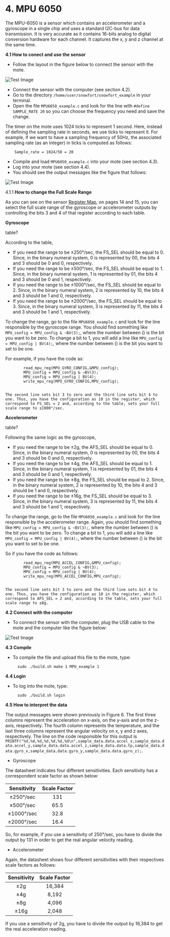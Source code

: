 # **4. MPU 6050**
The MPU-6050 is a sensor which contains an accelerometer and a gyroscope in a single chip and uses a standard I2C-bus for data transmission. It is very accurate as it contains 16-bits analog to digital conversion hardware for each channel. It captures the x, y and z channel at the same time.

**4.1 How to conect and use the sensor**

* Follow the layout in the figure below to connect the sensor with the mote.

![Test Image](https://raw.githubusercontent.com/VeronicaYamee/GitHub/master/images/layout.jpg)

* Connect the sensor with the computer (see section 4.2).
* Go to the directory `/home/user/snowfort/snowfort_example` in your terminal.
* Open the file `MPU6050_example.c` and look for the line with `#define SAMPLE_RATE 20` so you can choose the frequency you need and save the change.

The timer on the mote uses 1024 ticks to represent 1 second. Here, instead of defining the sampling rate in seconds, we use ticks to represent it. For example, if we want to have a sampling frequency of 50Hz, the associated sampling rate (as an integer) in ticks is computed as follows:
	
		Sample_rate = 1024/50 = 20
		
	
* Compile and load `MPU6050_example.c` into your mote (see section 4.3).
* Log into your mote (see section 4.4).
* You should see the output messages like the figure that follows: 

![Test Image](https://raw.githubusercontent.com/VeronicaYamee/GitHub/master/images/Screenshot%202015-07-20%2023.52.22%20-%20Copy.png)


4.1.1 **How to change the Full Scale Range**

As you can see on the sensor <a href="http://cdn.sparkfun.com/datasheets/Sensors/Accelerometers/RM-MPU-6000A.pdf">Register Map</a>, on pages 14 and 15, you can select the full scale range of the gyroscope or accelerometer outputs by controlling the bits 3 and 4 of that register according to each table. 

**Gyroscope**

table?

According to the table, 

- If you need the range to be ±250°/sec, the FS_SEL should be equal to 0. Since, in the binary numeral system, 0 is represented by 00, the  bits 4 and 3 should be 0 and 0, respectively.
- If you need the range to be ±500°/sec, the FS_SEL should be equal to 1. Since, in the binary numeral system, 1 is represented by 01, the  bits 4 and 3 should be 0 and 1, respectively.
- If you need the range to be ±1000°/sec, the FS_SEL should be equal to 2. Since, in the binary numeral system, 2 is represented by 10, the  bits 4 and 3 should be 1 and 0, respectively.
- If you need the range to be ±2000°/sec, the FS_SEL should be equal to 3. Since, in the binary numeral system, 3 is represented by 11, the  bits 4 and 3 should be 1 and 1, respectively.

To change the range, go to the file `MPU6050_example.c` and look for the line responsible by the gyroscope range. You should find something like `MPU_config = MPU_config & ~BV(3);`, where the number between () is the bit you want to be zero. To change a bit to 1, you will add a line like `MPU_config = MPU_config | BV(4);`, where the number between () is the bit you want to set to be one.

For example, if you have the code as:

			read_mpu_reg(MPU_GYRO_CONFIG,&MPU_config);
			MPU_config = MPU_config & ~BV(3);
			MPU_config = MPU_config | BV(4);
			write_mpu_reg(MPU_GYRO_CONFIG,MPU_config);
			

	The second line sets bit 3 to zero and the third line sets bit 4 to one. Thus, you have the configuration as 10 in the register, which correspond to FS_SEL = 2 and, according to the table, sets your full scale range to ±1000°/sec.
	
	
**Accelerometer**

table?

Following the same logic as the gyroscope, 

- If you need the range to be  ±2g, the AFS_SEL should be equal to 0. Since, in the binary numeral system, 0 is represented by 00, the  bits 4 and 3 should be 0 and 0, respectively.
- If you need the range to be  ±4g, the AFS_SEL should be equal to 1. Since, in the binary numeral system, 1 is represented by 01, the  bits 4 and 3 should be 0 and 1, respectively.
- If you need the range to be ±8g, the FS_SEL should be equal to 2. Since, in the binary numeral system, 2 is represented by 10, the  bits 4 and 3 should be 1 and 0, respectively.
- If you need the range to be ±16g, the FS_SEL should be equal to 3. Since, in the binary numeral system, 3 is represented by 11, the  bits 4 and 3 should be 1 and 1, respectively.

To change the range, go to the file `MPU6050_example.c` and look for the line responsible by the accelerometer range. Again, you should find something like `MPU_config = MPU_config & ~BV(3);`, where the number between () is the bit you want to be zero. To change a bit to 1, you will add a line like `MPU_config = MPU_config | BV(4);`, where the number between () is the bit you want to set to be one.

So if you have the code as follows:

			read_mpu_reg(MPU_ACCEL_CONFIG,&MPU_config);
			MPU_config = MPU_config & ~BV(3);
			MPU_config = MPU_config | BV(4);
			write_mpu_reg(MPU_ACCEL_CONFIG,MPU_config);
	
	
	The second line sets bit 3 to zero and the third line sets bit 4 to one. Thus, you have the configuration as 10 in the register, which correspond to AFS_SEL = 2 and, according to the table, sets your full scale range to ±8g.


**4.2 Connect with the computer**

* To connect the sensor with the computer, plug the USB cable to the mote and the computer like the figure below: 

![Test Image](https://raw.githubusercontent.com/VeronicaYamee/GitHub/master/images/mpu.png)


**4.3 Compile**

* To compile the file and upload this file to the mote, type:

		sudo ./build.sh make 1 MPU_example 1

**4.4 Login**

* To log into the mote, type:

		sudo ./build.sh login

**4.5 How to interpret the data** 

The output messages were shown previously in Figure 6. The first three columns represent the acceleration on x-axis, on the y-axis and on the z-axis, respectively. The fourth column represents the temperature, and the last three columns represent the angular velocity on x, y and z axes, respectively. The line on the code responsible for this output is `PRINTF("%d,%d,%d,%d,%d,%d,%d\n",sample_data.data.accel_x,sample_data.data.accel_y,sample_data.data.accel_z,sample_data.data.tp,sample_data.data.gyro_x,sample_data.data.gyro_y,sample_data.data.gyro_z);`.


* Gyroscope

The datasheet indicates four different sensitivities. Each sensitivity has a correspondent scale factor as shown below:

|    Sensitivity    | Scale Factor |
|:-----------------:|:------------:|
|     ±250°/sec     |     131      |
|     ±500°/sec     |     65.5     |
|     ±1000°/sec    |     32.8     |
|     ±2000°/sec    |     16.4     |

So, for example, if you use a sensitivity of 250°/sec, you have to divide the output by 131 in order to get the real angular velocity reading.


* Accelerometer

Again, the datasheet shows four different sensitivities with their respectives scale factors as follows:
  
|  Sensitivity  | Scale Factor |
|:-------------:|:------------:|
|      ±2g      |     16,384   |
|      ±4g      |     8,192    |
|      ±8g      |     4,096    |
|      ±16g     |     2,048    |

If you use a sensitivity of 2g, you have to divide the output by 16,384 to get the real acceleration reading. 
